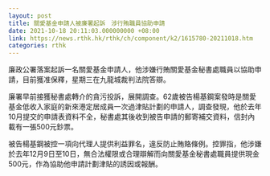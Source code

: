 ```yaml
---
layout: post
title: 關愛基金申請人被廉署起訴　涉行賄職員協助申請
date: 2021-10-18 20:11:03.000000000 +08:00
link: https://news.rthk.hk/rthk/ch/component/k2/1615780-20211018.htm
categories: rthk
---
```


廉政公署落案起訴一名關愛基金申請人，他涉嫌行賄關愛基金秘書處職員以協助申請，目前獲准保釋，星期三在九龍城裁判法院答辯。

廉署早前接獲秘書處轉介的貪污投訴，展開調查。62歲被告楊基鋼案發時是關愛基金低收入家庭的新來港定居成員一次過津貼計劃的申請人，調查發現，他於去年10月提交的申請表資料不全，秘書處其後收到被告申請的郵寄補交資料，信封內載有一張500元鈔票。

被告楊基鋼被控一項向代理人提供利益罪名，違反防止賄賂條例。控罪指，他涉嫌於去年12月9日至10日，無合法權限或合理辯解而向關愛基金秘書處職員提供現金500元，作為協助他申請計劃津貼的誘因或報酬。
